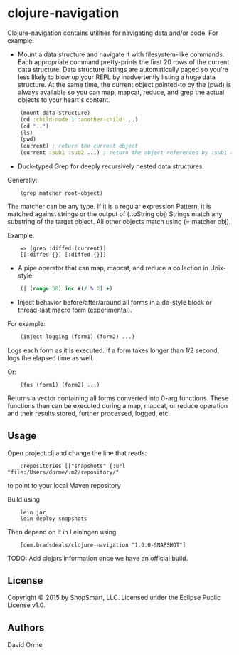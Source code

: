 # clojure-navigation

Clojure-navigation contains utilities for navigating data and/or code.  For example:

* Mount a data structure and navigate it with filesystem-like commands.  Each appropriate command
pretty-prints the first 20 rows of the current data structure.  Data structure listings are automatically
paged so you're less likely to blow up your REPL by inadvertently listing a huge data structure.
At the same time, the current object pointed-to by the (pwd) is always available so you can
map, mapcat, reduce, and grep the actual objects to your heart's content.

```clojure
    (mount data-structure)
    (cd :child-node 1 :another-child ...)
    (cd "..")
    (ls)
    (pwd)
    (current) ; return the current object
    (current :sub1 :sub2 ...) ; return the object referenced by :sub1 and :sub2 from (current)
```

* Duck-typed Grep for deeply recursively nested data structures.

Generally:

```
    (grep matcher root-object)
```
The matcher can be any type.  If it is a regular expression Pattern, it is matched against
strings or the output of (.toString obj) Strings match any substring of the target object.
All other objects match using (= matcher obj).

Example:

```
    => (grep :diffed (current))
    [[:diffed {}] [:diffed {}]]
```

* A pipe operator that can map, mapcat, and reduce a collection in Unix-style.

```clojure
    (| (range 50) inc #(/ % 2) +)
```

* Inject behavior before/after/around all forms in a do-style block or thread-last
macro form (experimental).

For example:

```clojure
    (inject logging (form1) (form2) ...)
```

Logs each form as it is executed.  If a form takes longer than 1/2 second, logs the elapsed
time as well.

Or:

```
    (fns (form1) (form2) ...)
```

Returns a vector containing all forms converted into 0-arg functions.  These functions then
can be executed during a map, mapcat, or reduce operation and their results stored, further
processed, logged, etc.

## Usage

Open project.clj and change the line that reads:

```
    :repositories [["snapshots" {:url "file:/Users/dorme/.m2/repository/"
```

to point to your local Maven repository

Build using

```
    lein jar
    lein deploy snapshots
```

Then depend on it in Leiningen using:

```
    [com.bradsdeals/clojure-navigation "1.0.0-SNAPSHOT"]
```

TODO: Add clojars information once we have an official build.

## License

Copyright © 2015 by ShopSmart, LLC.  Licensed under the Eclipse Public License v1.0.

## Authors

David Orme

